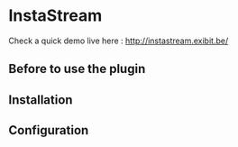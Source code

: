 <h1>InstaStream</h1>

Check a quick demo live here : <a href="http://instastream.exibit.be/">http://instastream.exibit.be/</a>

<h2>Before to use the plugin</h2>

<h2>Installation</h2>

<h2>Configuration</h2>

